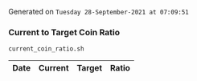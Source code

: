 Generated on `Tuesday 28-September-2021 at 07:09:51`

### Current to Target Coin Ratio
`current_coin_ratio.sh`

Date|Current|Target|Ratio
---|---|---|---
